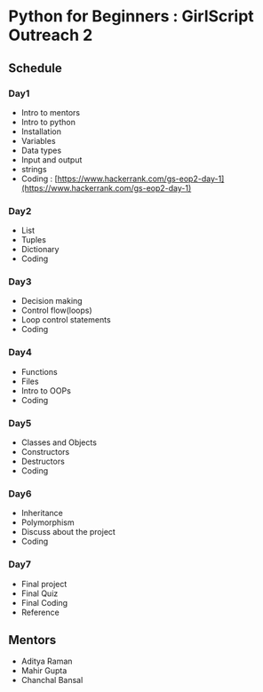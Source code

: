 # Python for Beginners : GirlScript Outreach 2

## Schedule

### Day1
- Intro to mentors
- Intro to python
- Installation
- Variables
- Data types 
- Input and output
- strings
- Coding : [https://www.hackerrank.com/gs-eop2-day-1](https://www.hackerrank.com/gs-eop2-day-1)

### Day2
- List 
- Tuples 
- Dictionary 
- Coding

### Day3
- Decision making
- Control flow(loops)
- Loop control statements
- Coding

### Day4
- Functions 
- Files 
- Intro to OOPs
- Coding 

### Day5
- Classes and Objects
- Constructors
- Destructors
- Coding

### Day6
- Inheritance 
- Polymorphism
- Discuss about the project
- Coding 

### Day7
- Final project 
- Final Quiz 
- Final Coding
- Reference 

## Mentors
- Aditya Raman
- Mahir Gupta
- Chanchal Bansal